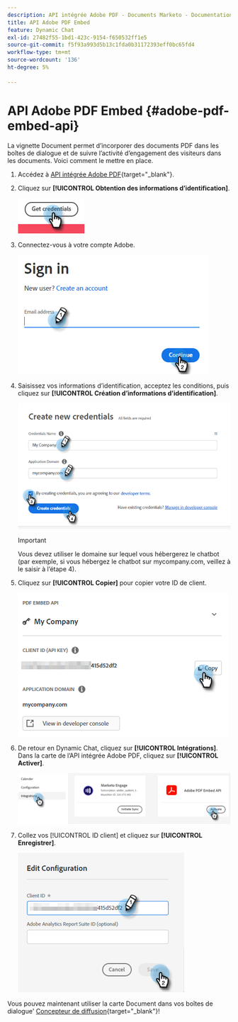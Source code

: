 ```yaml
---
description: API intégrée Adobe PDF - Documents Marketo - Documentation du produit
title: API Adobe PDF Embed
feature: Dynamic Chat
exl-id: 27482f55-1bd1-423c-9154-f650532ff1e5
source-git-commit: f5f93a993d5b13c1fda0b31172393eff0bc65fd4
workflow-type: tm+mt
source-wordcount: '136'
ht-degree: 5%

---
```


# API Adobe PDF Embed {#adobe-pdf-embed-api}

La vignette Document permet d’incorporer des documents PDF dans les boîtes de dialogue et de suivre l’activité d’engagement des visiteurs dans les documents. Voici comment le mettre en place.

1. Accédez à [API intégrée Adobe PDF](https://udp.adobe.io/document-services/apis/pdf-embed/){target="_blank"}.

1. Cliquez sur **[!UICONTROL Obtention des informations d’identification]**.

   ![](assets/adobe-pdf-embed-api-1.png)

1. Connectez-vous à votre compte Adobe.

   ![](assets/adobe-pdf-embed-api-2.png)

1. Saisissez vos informations d’identification, acceptez les conditions, puis cliquez sur **[!UICONTROL Création d’informations d’identification]**.

   ![](assets/adobe-pdf-embed-api-3.png)

   >[!IMPORTANT]
   >
   >Vous devez utiliser le domaine sur lequel vous hébergerez le chatbot (par exemple, si vous hébergez le chatbot sur mycompany.com, veillez à le saisir à l’étape 4).

1. Cliquez sur **[!UICONTROL Copier]** pour copier votre ID de client.

   ![](assets/adobe-pdf-embed-api-4.png)

1. De retour en Dynamic Chat, cliquez sur **[!UICONTROL Intégrations]**. Dans la carte de l’API intégrée Adobe PDF, cliquez sur **[!UICONTROL Activer]**.

   ![](assets/adobe-pdf-embed-api-5.png)

1. Collez vos [!UICONTROL ID client] et cliquez sur **[!UICONTROL Enregistrer]**.

   ![](assets/adobe-pdf-embed-api-6.png)

Vous pouvez maintenant utiliser la carte Document dans vos boîtes de dialogue&#39; [Concepteur de diffusion](/help/marketo/product-docs/demand-generation/dynamic-chat/automated-chat/stream-designer.md){target="_blank"}!
